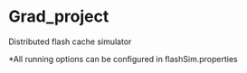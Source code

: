 Grad_project
============
Distributed flash cache simulator

*All running options can be configured in flashSim.properties
